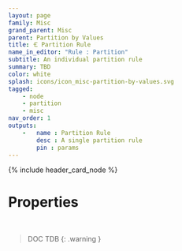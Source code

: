 ```yaml
---
layout: page
family: Misc
grand_parent: Misc
parent: Partition by Values
title: 🝗 Partition Rule
name_in_editor: "Rule : Partition"
subtitle: An individual partition rule
summary: TBD
color: white
splash: icons/icon_misc-partition-by-values.svg
tagged: 
    - node
    - partition
    - misc
nav_order: 1
outputs:
    -   name : Partition Rule
        desc : A single partition rule
        pin : params
---
```


{% include header_card_node %}

# Properties
<br>

> DOC TDB
{: .warning }